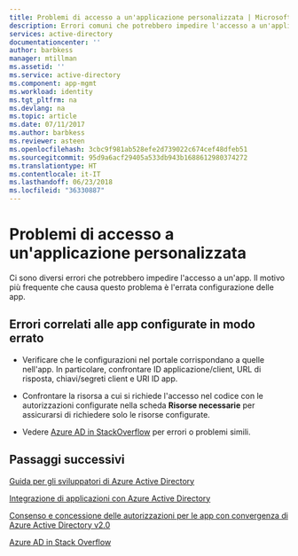 ```yaml
---
title: Problemi di accesso a un'applicazione personalizzata | Microsoft Docs
description: Errori comuni che potrebbero impedire l'accesso a un'applicazione sviluppata con Azure AD
services: active-directory
documentationcenter: ''
author: barbkess
manager: mtillman
ms.assetid: ''
ms.service: active-directory
ms.component: app-mgmt
ms.workload: identity
ms.tgt_pltfrm: na
ms.devlang: na
ms.topic: article
ms.date: 07/11/2017
ms.author: barbkess
ms.reviewer: asteen
ms.openlocfilehash: 3cbc9f981ab528efe2d739022c674cef48dfeb51
ms.sourcegitcommit: 95d9a6acf29405a533db943b1688612980374272
ms.translationtype: HT
ms.contentlocale: it-IT
ms.lasthandoff: 06/23/2018
ms.locfileid: "36330887"
---
```

# <a name="problems-signing-in-to-an-custom-developed-application"></a>Problemi di accesso a un'applicazione personalizzata

Ci sono diversi errori che potrebbero impedire l'accesso a un'app. Il motivo più frequente che causa questo problema è l'errata configurazione delle app.

## <a name="errors-related-to--misconfigured-apps"></a>Errori correlati alle app configurate in modo errato

* Verificare che le configurazioni nel portale corrispondano a quelle nell'app. In particolare, confrontare ID applicazione/client, URL di risposta, chiavi/segreti client e URI ID app.

* Confrontare la risorsa a cui si richiede l'accesso nel codice con le autorizzazioni configurate nella scheda **Risorse necessarie** per assicurarsi di richiedere solo le risorse configurate.

* Vedere [Azure AD in StackOverflow](http://stackoverflow.com/questions/tagged/azure-active-directory) per errori o problemi simili.

## <a name="next-steps"></a>Passaggi successivi

[Guida per gli sviluppatori di Azure Active Directory](https://docs.microsoft.com/azure/active-directory/develop/active-directory-developers-guide)<br>

[Integrazione di applicazioni con Azure Active Directory](https://docs.microsoft.com/azure/active-directory/develop/active-directory-integrating-applications>)<br>

[Consenso e concessione delle autorizzazioni per le app con convergenza di Azure Active Directory v2.0](https://docs.microsoft.com/azure/active-directory/develop/active-directory-v2-scopes)<br>

[Azure AD in Stack Overflow](http://stackoverflow.com/questions/tagged/azure-active-directory>)
